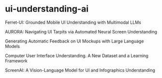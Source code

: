 # ui-understanding-ai


Ferret-UI: Grounded Mobile UI Understanding with Multimodal LLMs

AURORA: Navigating UI Tarpits via Automated Neural Screen Understanding

Generating Automatic Feedback on UI Mockups with Large Language Models

Computer User Interface Understanding. A New Dataset and a Learning Framework

ScreenAI: A Vision-Language Model for UI and Infographics Understanding
